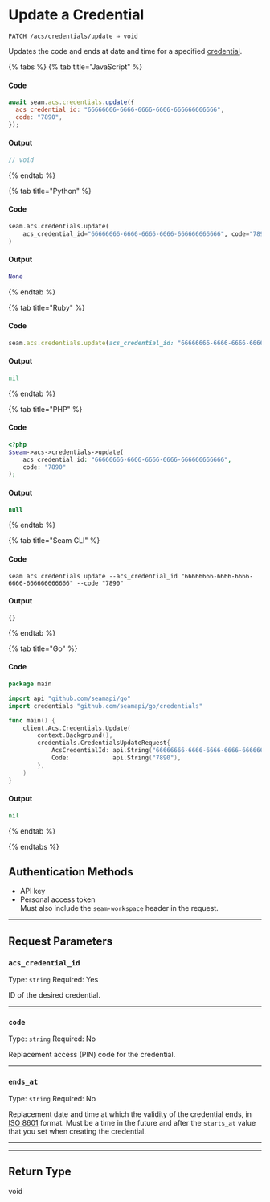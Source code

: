 # Update a Credential

```
PATCH /acs/credentials/update ⇒ void
```

Updates the code and ends at date and time for a specified [credential](../../../capability-guides/access-systems/managing-credentials.md).

{% tabs %}
{% tab title="JavaScript" %}
#### Code

```javascript
await seam.acs.credentials.update({
  acs_credential_id: "66666666-6666-6666-6666-666666666666",
  code: "7890",
});
```

#### Output

```javascript
// void
```
{% endtab %}

{% tab title="Python" %}
#### Code

```python
seam.acs.credentials.update(
    acs_credential_id="66666666-6666-6666-6666-666666666666", code="7890"
)
```

#### Output

```python
None
```
{% endtab %}

{% tab title="Ruby" %}
#### Code

```ruby
seam.acs.credentials.update(acs_credential_id: "66666666-6666-6666-6666-666666666666", code: "7890")
```

#### Output

```ruby
nil
```
{% endtab %}

{% tab title="PHP" %}
#### Code

```php
<?php
$seam->acs->credentials->update(
    acs_credential_id: "66666666-6666-6666-6666-666666666666",
    code: "7890"
);
```

#### Output

```php
null
```
{% endtab %}

{% tab title="Seam CLI" %}
#### Code

```seam_cli
seam acs credentials update --acs_credential_id "66666666-6666-6666-6666-666666666666" --code "7890"
```

#### Output

```seam_cli
{}
```
{% endtab %}

{% tab title="Go" %}
#### Code

```go
package main

import api "github.com/seamapi/go"
import credentials "github.com/seamapi/go/credentials"

func main() {
	client.Acs.Credentials.Update(
		context.Background(),
		credentials.CredentialsUpdateRequest{
			AcsCredentialId: api.String("66666666-6666-6666-6666-666666666666"),
			Code:            api.String("7890"),
		},
	)
}
```

#### Output

```go
nil
```
{% endtab %}

{% endtabs %}

## Authentication Methods

- API key
- Personal access token
  <br>Must also include the `seam-workspace` header in the request.

---

## Request Parameters

### `acs_credential_id`

Type: `string`
Required: Yes

ID of the desired credential.

---

### `code`

Type: `string`
Required: No

Replacement access (PIN) code for the credential.

---

### `ends_at`

Type: `string`
Required: No

Replacement date and time at which the validity of the credential ends, in [ISO 8601](https://www.iso.org/iso-8601-date-and-time-format.html) format. Must be a time in the future and after the `starts_at` value that you set when creating the credential.

---


---

## Return Type

void

